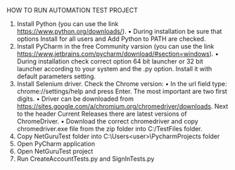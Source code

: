 HOW TO RUN AUTOMATION TEST PROJECT
1.	Install Python (you can use the link https://www.python.org/downloads/).
•	During installation be sure that options Install for all users and Add Python to PATH are checked.
2.	Install PyCharm in the free Community varsion (you can use the link https://www.jetbrains.com/pycharm/download/#section=windows).
•	During installation check correct option 64 bit launcher or 32 bit launcher according to your system and the .py option. Install it with default parameters setting.
3.	Install Selenium driver. Check the Chrome version:
•	In the url field type: chrome://settings/help and press Enter. The most important are two first digits.
•	Driver can be downloaded from https://sites.google.com/a/chromium.org/chromedriver/downloads. Next to the header Current Releases there are latest versions of ChromeDriver.
•	Download the correct chromedriver and copy chromedriver.exe file from the zip folder into C:/TestFiles folder.
4.	Copy NetGuruTest folder into C:\Users\<user>\PycharmProjects folder
5.	Open PyCharm application
6.	Open NetGuruTest project
7.	Run CreateAccountTests.py and SignInTests.py
